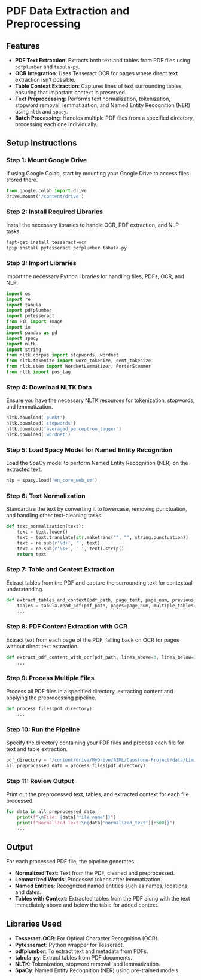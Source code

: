 
# PDF Data Extraction and Preprocessing

## Features
- **PDF Text Extraction**: Extracts both text and tables from PDF files using `pdfplumber` and `tabula-py`.
- **OCR Integration**: Uses Tesseract OCR for pages where direct text extraction isn't possible.
- **Table Context Extraction**: Captures lines of text surrounding tables, ensuring that important context is preserved.
- **Text Preprocessing**: Performs text normalization, tokenization, stopword removal, lemmatization, and Named Entity Recognition (NER) using `nltk` and `spacy`.
- **Batch Processing**: Handles multiple PDF files from a specified directory, processing each one individually.

## Setup Instructions

### Step 1: Mount Google Drive
If using Google Colab, start by mounting your Google Drive to access files stored there.

```python
from google.colab import drive
drive.mount('/content/drive')
```

### Step 2: Install Required Libraries
Install the necessary libraries to handle OCR, PDF extraction, and NLP tasks.

```bash
!apt-get install tesseract-ocr
!pip install pytesseract pdfplumber tabula-py
```

### Step 3: Import Libraries
Import the necessary Python libraries for handling files, PDFs, OCR, and NLP.

```python
import os
import re
import tabula
import pdfplumber
import pytesseract
from PIL import Image
import io
import pandas as pd
import spacy
import nltk
import string
from nltk.corpus import stopwords, wordnet
from nltk.tokenize import word_tokenize, sent_tokenize
from nltk.stem import WordNetLemmatizer, PorterStemmer
from nltk import pos_tag
```

### Step 4: Download NLTK Data
Ensure you have the necessary NLTK resources for tokenization, stopwords, and lemmatization.

```python
nltk.download('punkt')
nltk.download('stopwords')
nltk.download('averaged_perceptron_tagger')
nltk.download('wordnet')
```

### Step 5: Load Spacy Model for Named Entity Recognition
Load the SpaCy model to perform Named Entity Recognition (NER) on the extracted text.

```python
nlp = spacy.load('en_core_web_sm')
```

### Step 6: Text Normalization
Standardize the text by converting it to lowercase, removing punctuation, and handling other text-cleaning tasks.

```python
def text_normalization(text):
    text = text.lower()
    text = text.translate(str.maketrans("", "", string.punctuation))
    text = re.sub(r'\d+', '', text)
    text = re.sub(r'\s+', ' ', text).strip()
    return text
```

### Step 7: Table and Context Extraction
Extract tables from the PDF and capture the surrounding text for contextual understanding.

```python
def extract_tables_and_context(pdf_path, page_text, page_num, previous_page_text=None, lines_above=3, lines_below=3):
    tables = tabula.read_pdf(pdf_path, pages=page_num, multiple_tables=True)
    ...
```

### Step 8: PDF Content Extraction with OCR
Extract text from each page of the PDF, falling back on OCR for pages without direct text extraction.

```python
def extract_pdf_content_with_ocr(pdf_path, lines_above=3, lines_below=3):
    ...
```

### Step 9: Process Multiple Files
Process all PDF files in a specified directory, extracting content and applying the preprocessing pipeline.

```python
def process_files(pdf_directory):
    ...
```

### Step 10: Run the Pipeline
Specify the directory containing your PDF files and process each file for text and table extraction.

```python
pdf_directory = "/content/drive/MyDrive/AIML/Capstone-Project/data/LimitedData/PDF"
all_preprocessed_data = process_files(pdf_directory)
```

### Step 11: Review Output
Print out the preprocessed text, tables, and extracted context for each file processed.

```python
for data in all_preprocessed_data:
    print(f"\nFile: {data['file_name']}")
    print(f"Normalized Text:\n{data['normalized_text'][:500]}")
    ...
```

## Output
For each processed PDF file, the pipeline generates:
- **Normalized Text**: Text from the PDF, cleaned and preprocessed.
- **Lemmatized Words**: Processed tokens after lemmatization.
- **Named Entities**: Recognized named entities such as names, locations, and dates.
- **Tables with Context**: Extracted tables from the PDF along with the text immediately above and below the table for added context.


## Libraries Used
- **Tesseract-OCR**: For Optical Character Recognition (OCR).
- **Pytesseract**: Python wrapper for Tesseract.
- **pdfplumber**: To extract text and metadata from PDFs.
- **tabula-py**: Extract tables from PDF documents.
- **NLTK**: Tokenization, stopword removal, and lemmatization.
- **SpaCy**: Named Entity Recognition (NER) using pre-trained models.
